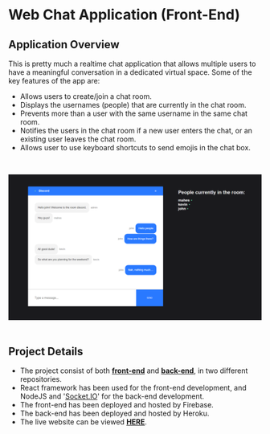 # Web Chat Application (Front-End)

## Application Overview
This is pretty much a realtime chat application that allows multiple users to have a meaningful conversation in a dedicated virtual space. Some of the key features of the app are:

 - Allows users to create/join a chat room.
 - Displays the usernames (people) that are currently in the chat room.
 - Prevents more than a user with the same username in the same chat room.
 - Notifies the users in the chat room if a new user enters the chat, or an existing user leaves the chat room.
 - Allows user to use keyboard shortcuts to send emojis in the chat box.
<br />

![User Interface](https://github.com/maheswarha/web-chat-app-front-end/blob/master/Web%20Chat%20Application%20User%20Interface.PNG)
<br />
<br />

## Project Details

 - The project consist of both **[front-end](https://github.com/maheswarha/web-chat-app-front-end/)** and **[back-end](https://github.com/maheswarha/web-chat-app-back-end)**, in two different repositories.
 - React framework has been used for the front-end development, and NodeJS and '[Socket.IO](https://socket.io/)' for the back-end development.
 - The front-end has been deployed and hosted by Firebase.
 - The back-end has been deployed and hosted by Heroku.
 - The live website can be viewed **[HERE](https://web-chat-app-311dd.web.app/)**.
